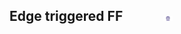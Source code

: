 ## Edge triggered FF  &nbsp; &nbsp; &nbsp; &nbsp; &nbsp; &nbsp; <img src="images/iitkgp.png" width="3%" />